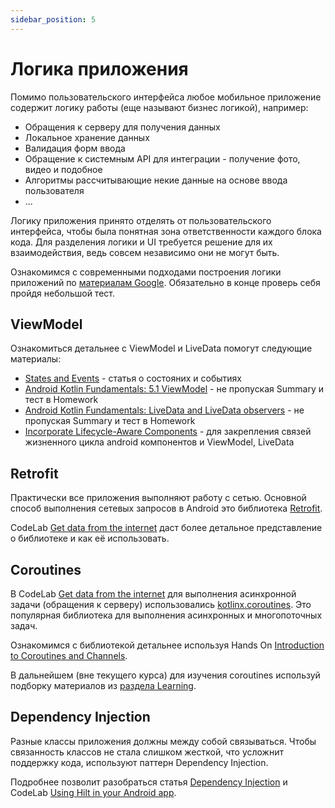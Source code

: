 ```yaml
---
sidebar_position: 5
---
```


# Логика приложения

Помимо пользовательского интерфейса любое мобильное приложение содержит логику работы (еще называют бизнес логикой), например:

- Обращения к серверу для получения данных
- Локальное хранение данных
- Валидация форм ввода
- Обращение к системным API для интеграции - получение фото, видео и подобное
- Алгоритмы рассчитывающие некие данные на основе ввода пользователя
- ...

Логику приложения принято отделять от пользовательского интерфейса, чтобы была понятная зона ответственности каждого блока кода. Для разделения логики и UI требуется решение для их взаимодействия, ведь совсем независимо они не могут быть. 

Ознакомимся с современными подходами построения логики приложений по [материалам Google](https://developer.android.com/courses/pathways/android-architecture). Обязательно в конце проверь себя пройдя небольшой тест.

## ViewModel

Ознакомиться детальнее с ViewModel и LiveData помогут следующие материалы:

- [States and Events](/learning/android/states-events) - статья о состояних и событиях
- [Android Kotlin Fundamentals: 5.1 ViewModel](https://developer.android.com/codelabs/kotlin-android-training-view-model) - не пропуская Summary и тест в Homework
- [Android Kotlin Fundamentals: LiveData and LiveData observers](https://developer.android.com/codelabs/kotlin-android-training-live-data) - не пропуская Summary и тест в Homework
- [Incorporate Lifecycle-Aware Components](https://developer.android.com/codelabs/android-lifecycles) - для закрепления связей жизненного цикла android компонентов и ViewModel, LiveData

## Retrofit

Практически все приложения выполняют работу с сетью. Основной способ выполнения сетевых запросов в Android это библиотека [Retrofit](https://square.github.io/retrofit/).

CodeLab [Get data from the internet](https://developer.android.com/codelabs/basic-android-kotlin-training-getting-data-internet) даст более детальное представление о библиотеке и как её использовать.

## Coroutines

В CodeLab [Get data from the internet](https://developer.android.com/codelabs/basic-android-kotlin-training-getting-data-internet) для выполнения асинхронной задачи (обращения к серверу) использовались [kotlinx.coroutines](https://github.com/Kotlin/kotlinx.coroutines). Это популярная библиотека для выполнения асинхронных и многопоточных задач.

Ознакомимся с библиотекой детальнее используя Hands On [Introduction to Coroutines and Channels](https://play.kotlinlang.org/hands-on/Introduction%20to%20Coroutines%20and%20Channels/).

В дальнейшем (вне текущего курса) для изучения coroutines используй подборку материалов из [раздела Learning](../../learning/libraries/kotlinx/coroutines).

## Dependency Injection

Разные классы приложения должны между собой связываться. Чтобы связанность классов не стала слишком жесткой, что усложнит поддержку кода, используют паттерн Dependency Injection.

Подробнее позволит разобраться статья [Dependency Injection](https://developer.android.com/training/dependency-injection) и CodeLab [Using Hilt in your Android app](https://developer.android.com/codelabs/android-hilt).
